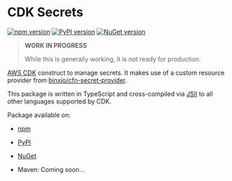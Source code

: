 # CDK Secrets

[![npm version](https://badge.fury.io/js/cdk-secrets.svg)][npm]
[![PyPI version](https://badge.fury.io/py/cdk-secrets.svg)][PyPI]
[![NuGet version](https://badge.fury.io/nu/CDK.Secrets.svg)][NuGet]

> **WORK IN PROGRESS**
>
> While this is generally working, it is not ready for production.

[AWS CDK] construct to manage secrets. It makes use of a custom resource provider from [binxio/cfn-secret-provider](https://github.com/binxio/cfn-secret-provider).

This package is written in TypeScript and cross-compiled via [JSII] to all other languages supported by CDK.

Package available on:

- [npm]
- [PyPI]
- [NuGet]
- Maven: Coming soon...

   [AWS CDK]: https://aws.amazon.com/cdk/
   [JSII]: https://github.com/aws/jsii
   [npm]: https://www.npmjs.com/package/cdk-secrets
   [PyPI]: https://pypi.org/project/cdk-secrets/
   [NuGet]: https://www.nuget.org/packages/CDK.Secrets/

